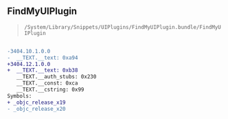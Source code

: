 ## FindMyUIPlugin

> `/System/Library/Snippets/UIPlugins/FindMyUIPlugin.bundle/FindMyUIPlugin`

```diff

-3404.10.1.0.0
-  __TEXT.__text: 0xa94
+3404.12.1.0.0
+  __TEXT.__text: 0xb38
   __TEXT.__auth_stubs: 0x230
   __TEXT.__const: 0xca
   __TEXT.__cstring: 0x99
Symbols:
+ _objc_release_x19
- _objc_release_x20

```
